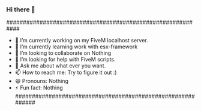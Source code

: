 ### Hi there 👋

############################################################
- 🔭 I’m currently working on my FiveM localhost server.
- 🌱 I’m currently learning work with esx-framework
- 👯 I’m looking to collaborate on Nothing
- 🤔 I’m looking for help with FiveM scripts.
- 💬 Ask me about what ever you want.
- 📫 How to reach me: Try to figure it out :)
- 😄 Pronouns: Nothing
- ⚡ Fun fact: Nothing  
############################################################
